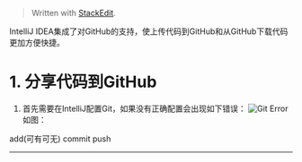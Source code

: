 


> Written with [StackEdit](https://stackedit.io/).

IntelliJ IDEA集成了对GitHub的支持，使上传代码到GitHub和从GitHub下载代码更加方便快捷。
# 1. 分享代码到GitHub
1. 首先需要在IntelliJ配置Git，如果没有正确配置会出现如下错误：
![Git Error](http://pan.baidu.com/s/1bnnnK2z)
如图：

add(可有可无)
commit
push


----------
